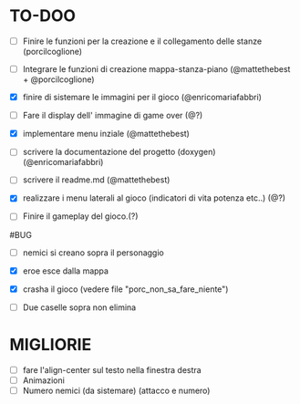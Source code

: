 # TO-DOO

- [ ] Finire le funzioni per la creazione e il collegamento delle stanze (porcilcoglione)
- [ ] Integrare le funzioni di creazione mappa-stanza-piano (@mattethebest + @porcilcoglione)
- [x] finire di sistemare le immagini per il gioco (@enricomariafabbri) 
- [ ] Fare il display dell' immagine di game over (@?)
- [x] implementare menu inziale (@mattethebest)
- [ ] scrivere la documentazione del progetto (doxygen) (@enricomariafabbri)
- [ ] scrivere il readme.md (@mattethebest)
- [x] realizzare i menu laterali al gioco (indicatori di vita potenza etc..) (@?)
- [ ] Finire il gameplay del gioco.(?) 




#BUG

- [ ] nemici si creano sopra il personaggio
- [x] eroe esce dalla mappa
- [x] crasha il gioco (vedere file "porc_non_sa_fare_niente")
- [ ] Due caselle sopra non elimina





# MIGLIORIE

- [ ] fare l'align-center sul testo nella finestra destra
- [ ] Animazioni
- [ ] Numero nemici (da sistemare) (attacco e numero)​